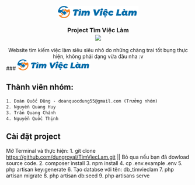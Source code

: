 <div align="center">
  <img align="center" src="Data\Design Logo\Logo.png"height="33px" /></h3> 
  <h3 align="center">Project Tìm Việc Làm <br>
  <img align="center" src="https://github.com/rajput2107/rajput2107/blob/master/Assets/Handshake.gif"height="33px" /></h3> 
</div>

<div align="center">Website tìm kiếm việc làm siêu siêu nhỏ do những chàng trai tốt bụng thực hiện, không phải dạng vừa đâu nha :v</div>
### <img src="Data\Design Logo\Logo.png" width="200">

## Thành viên nhóm:

    1. Đoàn Quốc Dũng - doanquocdung55@gmail.com (Trưởng nhóm)
    2. Nguyễn Quang Huy
    3. Trần Quang Chánh
    4. Nguyễn Quốc Thịnh

## Cài đặt project

Mở Terminal và thực hiện: 1. git clone https://github.com/dungroyal/TimViecLam.git || Bỏ qua nếu bạn đã dowload source code. 2. composer install 3. npm install 4. cp .env.example .env 5. php artisan key:generate 6. Tạo databse với tên: db_timvieclam 7. php artisan migrate 8. php artisan db:seed 9. php artisans serve
